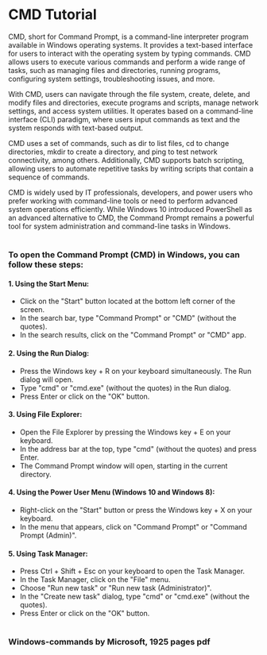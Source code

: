# CMD Tutorial
CMD, short for Command Prompt, is a command-line interpreter program available in Windows operating systems. It provides a text-based interface for users to interact with the operating system by typing commands. CMD allows users to execute various commands and perform a wide range of tasks, such as managing files and directories, running programs, configuring system settings, troubleshooting issues, and more.
 
With CMD, users can navigate through the file system, create, delete, and modify files and directories, execute programs and scripts, manage network settings, and access system utilities. It operates based on a command-line interface (CLI) paradigm, where users input commands as text and the system responds with text-based output.
 
CMD uses a set of commands, such as dir to list files, cd to change directories, mkdir to create a directory, and ping to test network connectivity, among others. Additionally, CMD supports batch scripting, allowing users to automate repetitive tasks by writing scripts that contain a sequence of commands.
 
CMD is widely used by IT professionals, developers, and power users who prefer working with command-line tools or need to perform advanced system operations efficiently. While Windows 10 introduced PowerShell as an advanced alternative to CMD, the Command Prompt remains a powerful tool for system administration and command-line tasks in Windows.
#
### To open the Command Prompt (CMD) in Windows, you can follow these steps:
 
#### 1. Using the Start Menu:
- Click on the "Start" button located at the bottom left corner of the screen.
- In the search bar, type "Command Prompt" or "CMD" (without the quotes).
- In the search results, click on the "Command Prompt" or "CMD" app.
  
#### 2. Using the Run Dialog:
- Press the Windows key + R on your keyboard simultaneously. The Run dialog will open.
- Type "cmd" or "cmd.exe" (without the quotes) in the Run dialog.
- Press Enter or click on the "OK" button.
 
#### 3. Using File Explorer:
- Open the File Explorer by pressing the Windows key + E on your keyboard.
- In the address bar at the top, type "cmd" (without the quotes) and press Enter.
- The Command Prompt window will open, starting in the current directory.
 
#### 4. Using the Power User Menu (Windows 10 and Windows 8):
- Right-click on the "Start" button or press the Windows key + X on your keyboard.
- In the menu that appears, click on "Command Prompt" or "Command Prompt (Admin)".
 
#### 5. Using Task Manager:
- Press Ctrl + Shift + Esc on your keyboard to open the Task Manager.
- In the Task Manager, click on the "File" menu.
- Choose "Run new task" or "Run new task (Administrator)".
- In the "Create new task" dialog, type "cmd" or "cmd.exe" (without the quotes).
- Press Enter or click on the "OK" button.
#
###  Windows-commands by Microsoft, 1925 pages pdf

